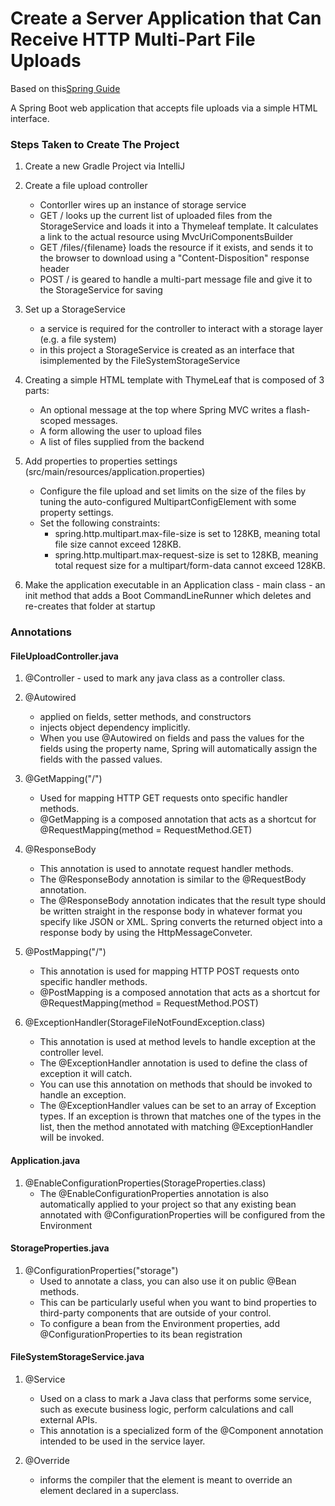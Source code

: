 # Create a Server Application that Can Receive HTTP Multi-Part File Uploads
Based on this[Spring Guide](https://spring.io/guides/gs/uploading-files/)

A Spring Boot web application that accepts file uploads via a simple HTML interface.

### Steps Taken to Create The Project
1. Create a new Gradle Project via IntelliJ

2. Create a file upload controller
    - Contorller wires up an instance of storage service
    - GET / looks up the current list of uploaded files from the StorageService and loads it into a Thymeleaf template. It calculates a link to the actual resource using MvcUriComponentsBuilder
    - GET /files/{filename} loads the resource if it exists, and sends it to the browser to download using a "Content-Disposition" response header
    - POST / is geared to handle a multi-part message file and give it to the StorageService for saving

3. Set up a StorageService 
    - a service is required for the controller to interact with a storage layer (e.g. a file system)
    - in this project a StorageService is created as an interface that isimplemented by the FileSystemStorageService
    
4. Creating a simple HTML template with ThymeLeaf that is composed of 3 parts:
    - An optional message at the top where Spring MVC writes a flash-scoped messages.
    - A form allowing the user to upload files
    - A list of files supplied from the backend
    
5. Add properties to properties settings (src/main/resources/application.properties)
    - Configure the file upload and set limits on the size of the files by tuning the auto-configured MultipartConfigElement with some property settings.                                
    - Set the following constraints:
        - spring.http.multipart.max-file-size is set to 128KB, meaning total file size cannot exceed 128KB.
        - spring.http.multipart.max-request-size is set to 128KB, meaning total request size for a multipart/form-data cannot exceed 128KB.

6. Make the application executable in an Application class
        - main class
        - an init method that adds a Boot CommandLineRunner which deletes and re-creates that folder at startup

### Annotations
#### FileUploadController.java
1. @Controller - used to mark any java class as a controller class.
2. @Autowired 
    - applied on fields, setter methods, and constructors
    - injects object dependency implicitly. 
    - When you use @Autowired on fields and pass the values for the fields using the property name, Spring will automatically assign the fields with the passed values.

3. @GetMapping("/")
    - Used for mapping HTTP GET requests onto specific handler methods. 
    - @GetMapping is a composed annotation that acts as a shortcut for @RequestMapping(method = RequestMethod.GET)
    
4. @ResponseBody
    - This annotation is used to annotate request handler methods. 
    - The @ResponseBody annotation is similar to the @RequestBody annotation. 
    - The @ResponseBody annotation indicates that the result type should be written straight in the response body in whatever format you specify like JSON or XML. Spring converts the returned object into a response body by using the HttpMessageConveter.

5. @PostMapping("/")
    - This annotation is used for mapping HTTP POST requests onto specific handler methods. 
    - @PostMapping is a composed annotation that acts as a shortcut for @RequestMapping(method = RequestMethod.POST)
    
6. @ExceptionHandler(StorageFileNotFoundException.class)
    - This annotation is used at method levels to handle exception at the controller level. 
    - The @ExceptionHandler annotation is used to define the class of exception it will catch. 
    - You can use this annotation on methods that should be invoked to handle an exception. 
    - The @ExceptionHandler values can be set to an array of Exception types. If an exception is thrown that matches one of the types in the list, then the method annotated with matching @ExceptionHandler will be invoked.

#### Application.java
1. @EnableConfigurationProperties(StorageProperties.class)
    - The @EnableConfigurationProperties annotation is also automatically applied to your project so that any existing bean annotated with @ConfigurationProperties will be configured from the Environment

#### StorageProperties.java
1. @ConfigurationProperties("storage")
    - Used to annotate a class, you can also use it on public @Bean methods. 
    - This can be particularly useful when you want to bind properties to third-party components that are outside of your control.
    - To configure a bean from the Environment properties, add @ConfigurationProperties to its bean registration
    
#### FileSystemStorageService.java
1. @Service 
    - Used on a class to mark a Java class that performs some service, such as execute business logic, perform calculations and call external APIs. 
    - This annotation is a specialized form of the @Component annotation intended to be used in the service layer.

2. @Override
    - informs the compiler that the element is meant to override an element declared in a superclass. 